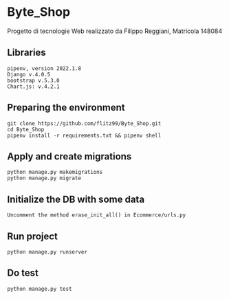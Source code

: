 # Byte_Shop
Progetto di tecnologie Web realizzato da Filippo Reggiani, Matricola 148084

## Libraries

```
pipenv, version 2022.1.8
Django v.4.0.5 
bootstrap v.5.3.0
Chart.js: v.4.2.1
```

## Preparing the environment

```
git clone https://github.com/flitz99/Byte_Shop.git
cd Byte_Shop
pipenv install -r requirements.txt && pipenv shell
```

## Apply and create migrations

```
python manage.py makemigrations
python manage.py migrate
```

## Initialize the DB with some data

```
Uncomment the method erase_init_all() in Ecommerce/urls.py
```

## Run project

```
python manage.py runserver
```

## Do test

```
python manage.py test
```

